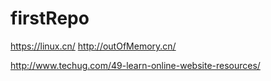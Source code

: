 # firstRepo
https://linux.cn/
http://outOfMemory.cn/

http://www.techug.com/49-learn-online-website-resources/
